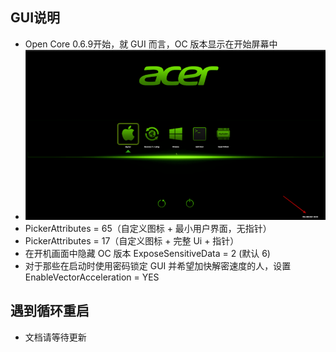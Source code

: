 ## GUI说明
- Open Core 0.6.9开始，就 GUI 而言，OC 版本显示在开始屏幕中
- ![image](/OpenCore/docs/gui0.png)
- PickerAttributes = 65（自定义图标 + 最小用户界面，无指针）
- PickerAttributes = 17（自定义图标 + 完整 Ui + 指针）
- 在开机画面中隐藏 OC 版本  ExposeSensitiveData = 2 (默认 6)
- 对于那些在启动时使用密码锁定 GUI 并希望加快解密速度的人，设置  EnableVectorAcceleration = YES
## 遇到循环重启
- 文档请等待更新
